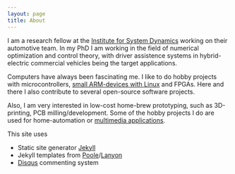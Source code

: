 ```yaml
---
layout: page
title: About
---
```


I am a research fellow at the [Institute for System Dynamics][1] working on their automotive team. In my PhD I am working in the field of numerical optimization and control theory, with driver assistence systems in hybrid-electric commercial vehicles being the target applications.

Computers have always been fascinating me. I like to do hobby projects with microcontrollers, [small ARM-devices with Linux][2] and FPGAs. Here and there I also contribute to several open-source software projects. 

Also, I am very interested in low-cost home-brew prototyping, such as 3D-printing, PCB milling/development. Some of the hobby projects I do are used for home-automation or [multimedia applications][3].

This site uses

* Static site generator [Jekyll][4]
* Jekyll templates from [Poole][5]/[Lanyon][6]
* [Disqus][7] commenting system

[1]: http://www.isys.uni-stuttgart.de/mitarbeiter/sonntag/index.en.html "isys staff member page"
[2]: http://home.g8.net/ "Ubuntu based Linux for ARM devices"
[3]: http://www.autojuwel.de/frames.htm?/pictures.php?cat=iPod%20cradle%20-%20home%20brew "Apple iPod cradle for Audi CD Changer interfaces"
[4]: https://github.com/jekyll/jekyll
[5]: https://github.com/poole
[6]: https://github.com/poole/lanyon
[7]: https://disqus.com/